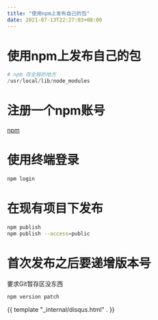 ```yaml
---
title: "使用npm上发布自己的包"
date: 2021-07-13T22:27:03+08:00
---
```


# 使用npm上发布自己的包

```powershell
# npm 存全局的地方
/usr/local/lib/node_modules
```

# 注册一个npm账号

[npm](https://www.npmjs.com/)

# 使用终端登录

```bash
npm login
```

# 在现有项目下发布

```bash
npm publish
npm publish --access=public
```

# 首次发布之后要递增版本号

要求Git暂存区没东西

```bash
npm version patch
```

{{ template "_internal/disqus.html" . }}
